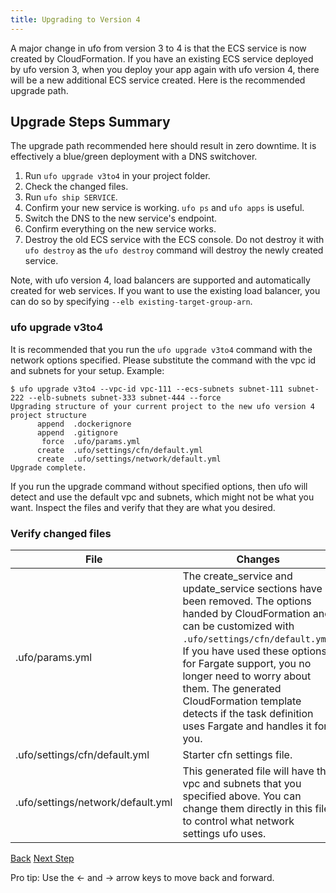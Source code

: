 ```yaml
---
title: Upgrading to Version 4
---
```


A major change in ufo from version 3 to 4 is that the ECS service is now created by CloudFormation. If you have an existing ECS service deployed by ufo version 3, when you deploy your app again with ufo version 4, there will be a new additional ECS service created. Here is the recommended upgrade path.

## Upgrade Steps Summary

The upgrade path recommended here should result in zero downtime. It is effectively a blue/green deployment with a DNS switchover.

1. Run `ufo upgrade v3to4` in your project folder.
2. Check the changed files.
3. Run `ufo ship SERVICE`.
4. Confirm your new service is working. `ufo ps` and `ufo apps` is useful.
5. Switch the DNS to the new service's endpoint.
6. Confirm everything on the new service works.
7. Destroy the old ECS service with the ECS console. Do not destroy it with `ufo destroy` as the `ufo destroy` command will destroy the newly created service.

Note, with ufo version 4, load balancers are supported and automatically created for web services. If you want to use the existing load balancer, you can do so by specifying `--elb existing-target-group-arn`.

### ufo upgrade v3to4

It is recommended that you run the `ufo upgrade v3to4` command with the network options specified. Please substitute the command with the vpc id and subnets for your setup.  Example:

    $ ufo upgrade v3to4 --vpc-id vpc-111 --ecs-subnets subnet-111 subnet-222 --elb-subnets subnet-333 subnet-444 --force
    Upgrading structure of your current project to the new ufo version 4 project structure
          append  .dockerignore
          append  .gitignore
           force  .ufo/params.yml
          create  .ufo/settings/cfn/default.yml
          create  .ufo/settings/network/default.yml
    Upgrade complete.

If you run the upgrade command without specified options, then ufo will detect and use the default vpc and subnets, which might not be what you want.  Inspect the files and verify that they are what you desired.

### Verify changed files

File | Changes
--- | ---
.ufo/params.yml | The create_service and update_service sections have been removed. The options handed by CloudFormation and can be customized with `.ufo/settings/cfn/default.yml`. If you have used these options for Fargate support, you no longer need to worry about them.  The generated CloudFormation template detects if the task definition uses Fargate and handles it for you.
.ufo/settings/cfn/default.yml | Starter cfn settings file.
.ufo/settings/network/default.yml | This generated file will have the vpc and subnets that you specified above.  You can change them directly in this file to control what network settings ufo uses.

<a id="prev" class="btn btn-basic" href="{% link _docs/stuck-cloudformation.md %}">Back</a>
<a id="next" class="btn btn-primary" href="{% link _docs/run-in-pieces.md %}">Next Step</a>
<p class="keyboard-tip">Pro tip: Use the <- and -> arrow keys to move back and forward.</p>
